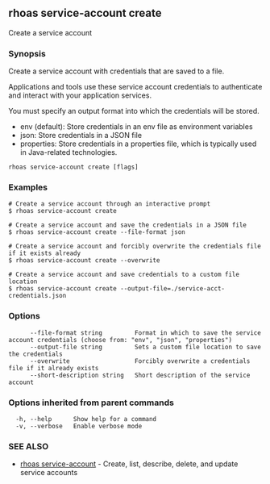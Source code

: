 ## rhoas service-account create

Create a service account

### Synopsis

Create a service account with credentials that are saved to a file.

Applications and tools use these service account credentials to authenticate and interact with your application services.

You must specify an output format into which the credentials will be stored.

- env (default): Store credentials in an env file as environment variables
- json: Store credentials in a JSON file
- properties: Store credentials in a properties file, which is typically used in Java-related technologies.


```
rhoas service-account create [flags]
```

### Examples

```
# Create a service account through an interactive prompt
$ rhoas service-account create

# Create a service account and save the credentials in a JSON file
$ rhoas service-account create --file-format json

# Create a service account and forcibly overwrite the credentials file if it exists already
$ rhoas service-account create --overwrite

# Create a service account and save credentials to a custom file location
$ rhoas service-account create --output-file=./service-acct-credentials.json

```

### Options

```
      --file-format string         Format in which to save the service account credentials (choose from: "env", "json", "properties")
      --output-file string         Sets a custom file location to save the credentials
      --overwrite                  Forcibly overwrite a credentials file if it already exists
      --short-description string   Short description of the service account
```

### Options inherited from parent commands

```
  -h, --help      Show help for a command
  -v, --verbose   Enable verbose mode
```

### SEE ALSO

* [rhoas service-account](rhoas_service-account.md)	 - Create, list, describe, delete, and update service accounts

